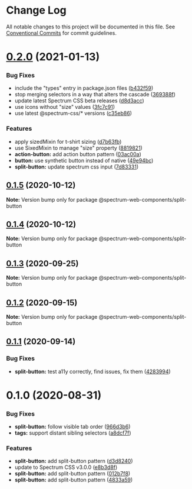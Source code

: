 # Change Log

All notable changes to this project will be documented in this file.
See [Conventional Commits](https://conventionalcommits.org) for commit guidelines.

# [0.2.0](https://github.com/adobe/spectrum-web-components/compare/@spectrum-web-components/split-button@0.1.5...@spectrum-web-components/split-button@0.2.0) (2021-01-13)

### Bug Fixes

-   include the "types" entry in package.json files ([b432f59](https://github.com/adobe/spectrum-web-components/commit/b432f5982b3b79f80af12f6d0312cbe2285e608b))
-   stop merging selectors in a way that alters the cascade ([369388f](https://github.com/adobe/spectrum-web-components/commit/369388f8cc147543891087991c569f849ddb9b38))
-   update latest Spectrum CSS beta releases ([d8d3acc](https://github.com/adobe/spectrum-web-components/commit/d8d3acc86de31e58219db6ba2a9d045b83cbe103))
-   use icons without "size" values ([3fc7c91](https://github.com/adobe/spectrum-web-components/commit/3fc7c91713793a928082eae15fc3d9dec638a31a))
-   use latest @spectrum-css/\* versions ([c35eb86](https://github.com/adobe/spectrum-web-components/commit/c35eb86defd89a0c36b5ea186f6d40f20851b5e5))

### Features

-   apply sizedMixin for t-shirt sizing ([d7b63fb](https://github.com/adobe/spectrum-web-components/commit/d7b63fb0db06b5a8a412fea8370964f4db9d18ae))
-   use SixedMixin to manage "size" property ([8819821](https://github.com/adobe/spectrum-web-components/commit/88198212cb495833ed2e7644f95b43dca915318d))
-   **action-button:** add action button pattern ([03ac00a](https://github.com/adobe/spectrum-web-components/commit/03ac00a710290e6a78340f206d88385a4f8ae8c2))
-   **button:** use synthetic button instead of native ([49e94bc](https://github.com/adobe/spectrum-web-components/commit/49e94bcf79da6ec1ef05f4197042f992922b91ca))
-   **split-button:** update spectrum css input ([7d83331](https://github.com/adobe/spectrum-web-components/commit/7d83331fae9ff181c98ba7033d69bdf276790e7f))

## [0.1.5](https://github.com/adobe/spectrum-web-components/compare/@spectrum-web-components/split-button@0.1.4...@spectrum-web-components/split-button@0.1.5) (2020-10-12)

**Note:** Version bump only for package @spectrum-web-components/split-button

## [0.1.4](https://github.com/adobe/spectrum-web-components/compare/@spectrum-web-components/split-button@0.1.3...@spectrum-web-components/split-button@0.1.4) (2020-10-12)

**Note:** Version bump only for package @spectrum-web-components/split-button

## [0.1.3](https://github.com/adobe/spectrum-web-components/compare/@spectrum-web-components/split-button@0.1.2...@spectrum-web-components/split-button@0.1.3) (2020-09-25)

**Note:** Version bump only for package @spectrum-web-components/split-button

## [0.1.2](https://github.com/adobe/spectrum-web-components/compare/@spectrum-web-components/split-button@0.1.1...@spectrum-web-components/split-button@0.1.2) (2020-09-15)

**Note:** Version bump only for package @spectrum-web-components/split-button

## [0.1.1](https://github.com/adobe/spectrum-web-components/compare/@spectrum-web-components/split-button@0.1.0...@spectrum-web-components/split-button@0.1.1) (2020-09-14)

### Bug Fixes

-   **split-button:** test a11y correctly, find issues, fix them ([4283994](https://github.com/adobe/spectrum-web-components/commit/4283994e0456813ee53be4a1bfd6b53965e41433))

# 0.1.0 (2020-08-31)

### Bug Fixes

-   **split-button:** follow visible tab order ([966d3b6](https://github.com/adobe/spectrum-web-components/commit/966d3b601a1eda5bf45394fad3bb7d100c7d3b84))
-   **tags:** support distant sibling selectors ([a8dcf7f](https://github.com/adobe/spectrum-web-components/commit/a8dcf7fb4d30a1bf0e0cdc3ac5e044d75701c5fa))

### Features

-   **split-button:** add split-button pattern ([d3d8240](https://github.com/adobe/spectrum-web-components/commit/d3d8240225c5c11813e16c7ca64c75c5fd036bc6))
-   update to Spectrum CSS v3.0.0 ([e8b3d8f](https://github.com/adobe/spectrum-web-components/commit/e8b3d8f75c77c04b4d7af126b91b0f6ad2a40742))
-   **split-button:** add split-button pattern ([012b7f8](https://github.com/adobe/spectrum-web-components/commit/012b7f8ca88213c246683eb65f27b8cfe59e60bb))
-   **split-button:** add split-button pattern ([4833a59](https://github.com/adobe/spectrum-web-components/commit/4833a598bb3da3552d194586350a3888dba79543))

